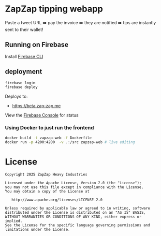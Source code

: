 # ZapZap tipping webapp

Paste a tweet URL ➡️ pay the invoice ➡️ they are notified ➡️ tips are instantly sent to their wallet!

## Running on Firebase

Install [Firebase CLI](https://firebase.google.com/docs/cli)

## deployment


```bash
firebase login
firebase deploy
```

Deploys to:
- https://beta.zap-zap.me

View the [Firebase Console](https://console.firebase.google.com/u/0/project/zapzap-me/hosting/sites/beta-zap-zap-me) for status


### Using Docker to just run the frontend

```bash 
docker build -t zapzap-web -f Dockerfile
docker run -p 4200:4200  -v .:/src zapzap-web # live editing
```


# License

    Copyright 2025 ZapZap Heavy Industries

    Licensed under the Apache License, Version 2.0 (the "License");
    you may not use this file except in compliance with the License.
    You may obtain a copy of the License at

       http://www.apache.org/licenses/LICENSE-2.0

    Unless required by applicable law or agreed to in writing, software
    distributed under the License is distributed on an "AS IS" BASIS,
    WITHOUT WARRANTIES OR CONDITIONS OF ANY KIND, either express or implied.
    See the License for the specific language governing permissions and
    limitations under the License.
